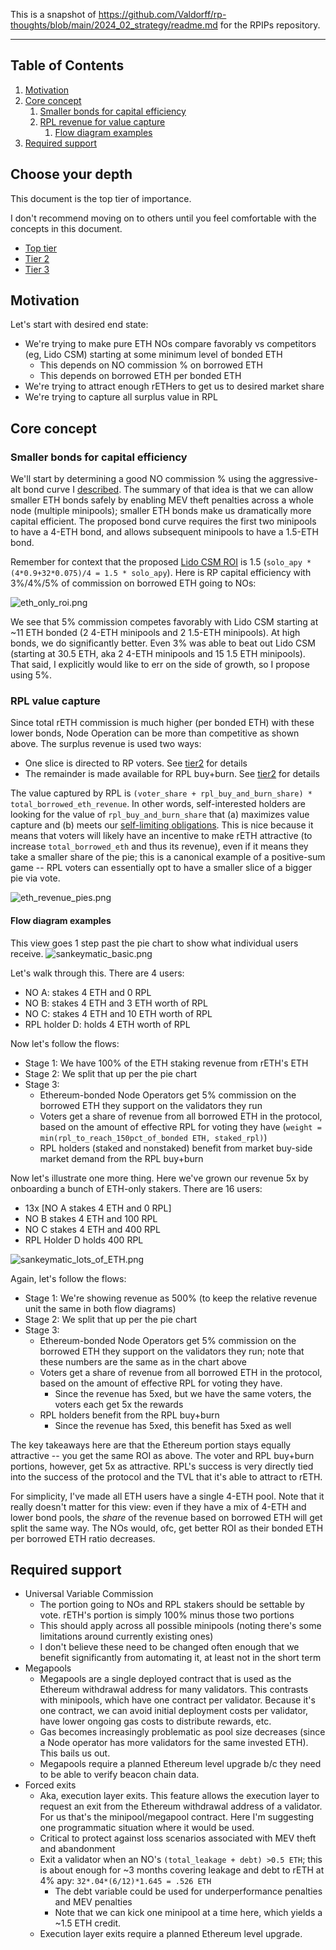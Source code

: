 This is a snapshot of https://github.com/Valdorff/rp-thoughts/blob/main/2024_02_strategy/readme.md for the RPIPs repository. 

----

## Table of Contents
1. [Motivation](#motivation)
2. [Core concept](#core-concept)
   1. [Smaller bonds for capital efficiency](#smaller-bonds-for-capital-efficiency)
   2. [RPL revenue for value capture](#rpl-revenue-for-value-capture)
      1. [Flow diagram examples](#flow-diagram-examples)
3. [Required support](#required-support)

## Choose your depth
This document is the top tier of importance.

I don't recommend moving on to others until you feel comfortable with the concepts in this document.
- [Top tier](readme.md)
- [Tier 2](readme_tier2.md)
- [Tier 3](readme_tier3.md)


## Motivation
Let's start with desired end state:
- We're trying to make pure ETH NOs compare favorably vs competitors (eg, Lido CSM) starting at some minimum level of bonded ETH
  - This depends on NO commission % on borrowed ETH
  - This depends on borrowed ETH per bonded ETH
- We're trying to attract enough rETHers to get us to desired market share
- We're trying to capture all surplus value in RPL

## Core concept

### Smaller bonds for capital efficiency
We'll start by determining a good NO commission % using the aggressive-alt bond curve I [described](../2023_11_rapid_research_incubator/bond_curves.md). The summary of that idea is that we can allow smaller ETH bonds safely by enabling MEV theft penalties across a whole node (multiple minipools); smaller ETH bonds make us dramatically more capital efficient. The proposed bond curve requires the first two minipools to have a 4-ETH bond, and allows subsequent minipools to have a 1.5-ETH bond. 

Remember for context that the proposed [Lido CSM ROI](https://research.lido.fi/t/bond-and-staking-fee-napkin-math/5999) is 1.5 (`solo_apy * (4*0.9+32*0.075)/4 = 1.5 * solo_apy`). Here is RP capital efficiency with 3%/4%/5% of commission on borrowed ETH going to NOs:

![eth_only_roi.png](eth_only_roi.png)

We see that 5% commission competes favorably with Lido CSM starting at ~11 ETH bonded (2 4-ETH minipools and 2 1.5-ETH minipools). At high bonds, we do significantly better. Even 3% was able to beat out Lido CSM (starting at 30.5 ETH, aka 2 4-ETH minipools and 15 1.5 ETH minipools). That said, I explicitly would like to err on the side of growth, so I propose using 5%.

### RPL value capture
Since total rETH commission is much higher (per bonded ETH) with these lower bonds, Node Operation can be more than competitive as shown above. The surplus revenue is used two ways:
- One slice is directed to RP voters. See [tier2](readme_tier2.md#voter-share-thoughts) for details
- The remainder is made available for RPL buy+burn. See [tier2](readme_tier2.md#rpl-buyburn) for details

The value captured by RPL is `(voter_share + rpl_buy_and_burn_share) * total_borrowed_eth_revenue`. In other words, self-interested holders are looking for the value of `rpl_buy_and_burn_share` that (a) maximizes value capture and (b) meets our [self-limiting obligations](https://rpips.rocketpool.net/RPIPs/RPIP-17). This is nice because it means that voters will likely have an incentive to make rETH attractive (to increase `total_borrowed_eth` and thus its revenue), even if it means they take a smaller share of the pie; this is a canonical example of a positive-sum game -- RPL voters can essentially opt to have a smaller slice of a bigger pie via vote.

![eth_revenue_pies.png](eth_revenue_pies.png)

#### Flow diagram examples
This view goes 1 step past the pie chart to show what individual users receive.
![sankeymatic_basic.png](sankeymatic_basic.png)

Let's walk through this. There are 4 users:
- NO A: stakes 4 ETH and 0 RPL
- NO B: stakes 4 ETH and 3 ETH worth of RPL
- NO C: stakes 4 ETH and 10 ETH worth of RPL
- RPL holder D: holds 4 ETH worth of RPL

Now let's follow the flows:
- Stage 1: We have 100% of the ETH staking revenue from rETH's ETH
- Stage 2: We split that up per the pie chart
- Stage 3:
  - Ethereum-bonded Node Operators get 5% commission on the borrowed ETH they support on the validators they run
  - Voters get a share of revenue from all borrowed ETH in the protocol, based on the amount of effective RPL for voting they have (`weight = min(rpl_to_reach_150pct_of_bonded ETH, staked_rpl)`)
  - RPL holders (staked and nonstaked) benefit from market buy-side market demand from the RPL buy+burn

Now let's illustrate one more thing. Here we've grown our revenue 5x by onboarding a bunch of ETH-only stakers.
There are 16 users:
- 13x [NO A stakes 4 ETH and 0 RPL]
- NO B stakes 4 ETH and 100 RPL
- NO C stakes 4 ETH and 400 RPL
- RPL Holder D holds 400 RPL

![sankeymatic_lots_of_ETH.png](sankeymatic_lots_of_ETH.png)

Again, let's follow the flows:
- Stage 1: We're showing revenue as 500% (to keep the relative revenue unit the same in both flow diagrams)
- Stage 2: We split that up per the pie chart
- Stage 3:
  - Ethereum-bonded Node Operators get 5% commission on the borrowed ETH they support on the validators they run; note that these numbers are the same as in the chart above
  - Voters get a share of revenue from all borrowed ETH in the protocol, based on the amount of effective RPL for voting they have.
    - Since the revenue has 5xed, but we have the same voters, the voters each get 5x the rewards
  - RPL holders benefit from the RPL buy+burn
    - Since the revenue has 5xed, this benefit has 5xed as well

The key takeaways here are that the Ethereum portion stays equally attractive -- you get the same ROI as above. The voter and RPL buy+burn portions, however, get 5x as attractive. RPL's success is very directly tied into the success of the protocol and the TVL that it's able to attract to rETH. 

For simplicity, I've made all ETH users have a single 4-ETH pool. Note that it really doesn't matter for this view: even if they have a mix of 4-ETH and lower bond pools, the _share_ of the revenue based on borrowed ETH will get split the same way. The NOs would, ofc, get better ROI as their bonded ETH per borrowed ETH ratio decreases.

## Required support
- Universal Variable Commission
  - The portion going to NOs and RPL stakers should be settable by vote. rETH's portion is simply 100% minus those two portions 
  - This should apply across all possible minipools (noting there's some limitations around currently existing ones)
  - I don't believe these need to be changed often enough that we benefit significantly from automating it, at least not in the short term
- Megapools
  - Megapools are a single deployed contract that is used as the Ethereum withdrawal address for many validators. This contrasts with minipools, which have one contract per validator. Because it's one contract, we can avoid initial deployment costs per validator, have lower ongoing gas costs to distribute rewards, etc.
  - Gas becomes increasingly problematic as pool size decreases (since a Node operator has more validators for the same invested ETH). This bails us out.
  - Megapools require a planned Ethereum level upgrade b/c they need to be able to verify beacon chain data. 
- Forced exits
  - Aka, execution layer exits. This feature allows the execution layer to request an exit from the Ethereum withdrawal address of a validator. For us that's the minipool/megapool contract. Here I'm suggesting one programmatic situation where it would be used.
  - Critical to protect against loss scenarios associated with MEV theft and abandonment
  - Exit a validator when an NO's `(total_leakage + debt) >0.5 ETH`; this is about enough for ~3 months covering leakage and debt to rETH at 4% apy: `32*.04*(6/12)*1.645 = .526 ETH`
    - The debt variable could be used for underperformance penalties and MEV penalties
    - Note that we can kick one minipool at a time here, which yields a ~1.5 ETH credit.
  - Execution layer exits require a planned Ethereum level upgrade.